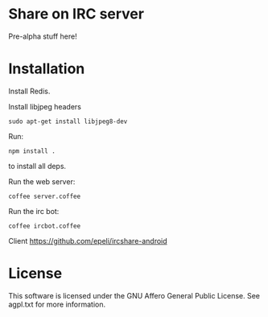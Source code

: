 # Share on IRC server

Pre-alpha stuff here!

# Installation

Install Redis.

Install libjpeg headers

    sudo apt-get install libjpeg8-dev

Run:

    npm install .

to install all deps.

Run the web server:

    coffee server.coffee

Run the irc bot:

    coffee ircbot.coffee


Client https://github.com/epeli/ircshare-android

# License

This software is licensed under the GNU Affero General Public License. See
agpl.txt for more information.
